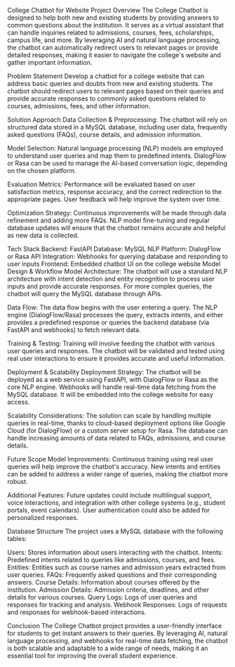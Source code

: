 College Chatbot for Website
Project Overview
The College Chatbot is designed to help both new and existing students by providing answers to common questions about the institution. It serves as a virtual assistant that can handle inquiries related to admissions, courses, fees, scholarships, campus life, and more. By leveraging AI and natural language processing, the chatbot can automatically redirect users to relevant pages or provide detailed responses, making it easier to navigate the college's website and gather important information.

Problem Statement
Develop a chatbot for a college website that can address basic queries and doubts from new and existing students. The chatbot should redirect users to relevant pages based on their queries and provide accurate responses to commonly asked questions related to courses, admissions, fees, and other information.

Solution Approach
Data Collection & Preprocessing: The chatbot will rely on structured data stored in a MySQL database, including user data, frequently asked questions (FAQs), course details, and admission information.

Model Selection: Natural language processing (NLP) models are employed to understand user queries and map them to predefined intents. DialogFlow or Rasa can be used to manage the AI-based conversation logic, depending on the chosen platform.

Evaluation Metrics: Performance will be evaluated based on user satisfaction metrics, response accuracy, and the correct redirection to the appropriate pages. User feedback will help improve the system over time.

Optimization Strategy: Continuous improvements will be made through data refinement and adding more FAQs. NLP model fine-tuning and regular database updates will ensure that the chatbot remains accurate and helpful as new data is collected.

Tech Stack
Backend: FastAPI
Database: MySQL
NLP Platform: DialogFlow or Rasa
API Integration: Webhooks for querying database and responding to user inputs
Frontend: Embedded chatbot UI on the college website
Model Design & Workflow
Model Architecture: The chatbot will use a standard NLP architecture with intent detection and entity recognition to process user inputs and provide accurate responses. For more complex queries, the chatbot will query the MySQL database through APIs.

Data Flow: The data flow begins with the user entering a query. The NLP engine (DialogFlow/Rasa) processes the query, extracts intents, and either provides a predefined response or queries the backend database (via FastAPI and webhooks) to fetch relevant data.

Training & Testing: Training will involve feeding the chatbot with various user queries and responses. The chatbot will be validated and tested using real user interactions to ensure it provides accurate and useful information.

Deployment & Scalability
Deployment Strategy: The chatbot will be deployed as a web service using FastAPI, with DialogFlow or Rasa as the core NLP engine. Webhooks will handle real-time data fetching from the MySQL database. It will be embedded into the college website for easy access.

Scalability Considerations: The solution can scale by handling multiple queries in real-time, thanks to cloud-based deployment options like Google Cloud (for DialogFlow) or a custom server setup for Rasa. The database can handle increasing amounts of data related to FAQs, admissions, and course details.

Future Scope
Model Improvements: Continuous training using real user queries will help improve the chatbot's accuracy. New intents and entities can be added to address a wider range of queries, making the chatbot more robust.

Additional Features: Future updates could include multilingual support, voice interactions, and integration with other college systems (e.g., student portals, event calendars). User authentication could also be added for personalized responses.

Database Structure
The project uses a MySQL database with the following tables:

Users: Stores information about users interacting with the chatbot.
Intents: Predefined intents related to queries like admissions, courses, and fees.
Entities: Entities such as course names and admission years extracted from user queries.
FAQs: Frequently asked questions and their corresponding answers.
Course Details: Information about courses offered by the institution.
Admission Details: Admission criteria, deadlines, and other details for various courses.
Query Logs: Logs of user queries and responses for tracking and analysis.
Webhook Responses: Logs of requests and responses for webhook-based interactions.

Conclusion
The College Chatbot project provides a user-friendly interface for students to get instant answers to their queries. By leveraging AI, natural language processing, and webhooks for real-time data fetching, the chatbot is both scalable and adaptable to a wide range of needs, making it an essential tool for improving the overall student experience.
